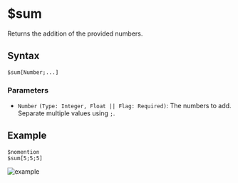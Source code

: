 # $sum
Returns the addition of the provided numbers.

## Syntax
```
$sum[Number;...]
```

### Parameters
- `Number` `(Type: Integer, Float || Flag: Required)`: The numbers to add. Separate multiple values using `;`.

## Example
```
$nomention
$sum[5;5;5]
```
![example](https://user-images.githubusercontent.com/69215413/126549257-1f66a009-8581-4331-bd40-c006df7ccc4f.png)
